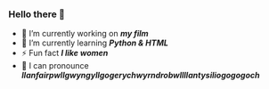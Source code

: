 ### Hello there 👋

<!--
**briviodarren/briviodarren** is a ✨ _special_ ✨ repository because its `README.md` (this file) appears on your GitHub profile.
Here are some ideas to get you started:
-->
- 🔭 I’m currently working on **_my film_**
- 🌱 I’m currently learning **_Python & HTML_**
- ⚡ Fun fact **_I like women_**
- 🙊 I can pronounce **_llanfairpwllgwyngyllgogerychwyrndrobwllllantysiliogogogoch_**

